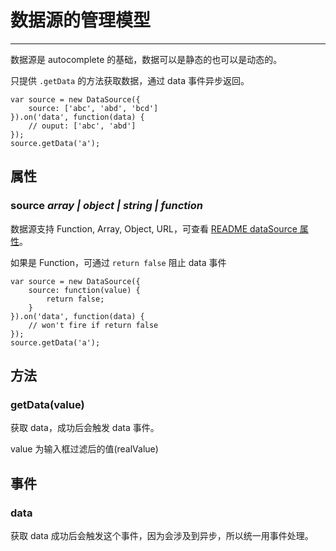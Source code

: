 # 数据源的管理模型

----

数据源是 autocomplete 的基础，数据可以是静态的也可以是动态的。

只提供 `.getData` 的方法获取数据，通过 data 事件异步返回。

```
var source = new DataSource({
    source: ['abc', 'abd', 'bcd']
}).on('data', function(data) {
    // ouput: ['abc', 'abd']
});
source.getData('a');
```


## 属性

### source *array | object | string | function*

数据源支持 Function, Array, Object, URL，可查看 [README dataSource 属性](../index.html)。

如果是 Function，可通过 `return false` 阻止 data 事件

```
var source = new DataSource({
    source: function(value) {
        return false;
    }
}).on('data', function(data) {
    // won't fire if return false
});
source.getData('a');
```

## 方法

### getData(value)

获取 data，成功后会触发 data 事件。

value 为输入框过滤后的值(realValue)

## 事件

### data

获取 data 成功后会触发这个事件，因为会涉及到异步，所以统一用事件处理。
